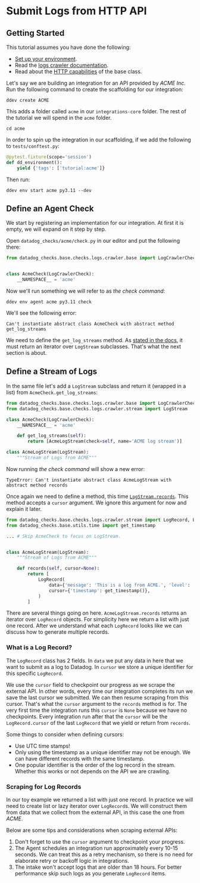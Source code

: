# Submit Logs from HTTP API

## Getting Started

This tutorial assumes you have done the following:

- [Set up your environment](../../index.md#getting-started).
- Read the [logs crawler documentation](../../base/logs-crawlers.md).
- Read about the [HTTP capabilities](../../base/http.md) of the base class.

Let's say we are building an integration for an API provided by *ACME Inc.*
Run the following command to create the scaffolding for our integration:

```
ddev create ACME
```

This adds a folder called `acme` in our `integrations-core` folder.
The rest of the tutorial we will spend in the `acme` folder.
```
cd acme
```

In order to spin up the integration in our scaffolding, if we add the following to `tests/conftest.py`:

```python
@pytest.fixture(scope='session')
def dd_environment():
    yield {'tags': ['tutorial:acme']}
```

Then run:
```
ddev env start acme py3.11 --dev
```

## Define an Agent Check

We start by registering an implementation for our integration.
At first it is empty, we will expand on it step by step.

Open `datadog_checks/acme/check.py` in our editor and put the following there:

```python
from datadog_checks.base.checks.logs.crawler.base import LogCrawlerCheck


class AcmeCheck(LogCrawlerCheck):
    __NAMESPACE__ = 'acme'
```

Now we'll run something we will refer to as *the check command*:
```
ddev env agent acme py3.11 check
```

We'll see the following error:
```
Can't instantiate abstract class AcmeCheck with abstract method get_log_streams
```

We need to define the `get_log_streams` method.
As [stated in the docs](../../base/logs-crawlers.md#datadog_checks.base.checks.logs.crawler.base.LogCrawlerCheck.get_log_streams), it must return an iterator over `LogStream` subclasses.
That's what the next section is about.

## Define a Stream of Logs

In the same file let's add a `LogStream` subclass and return it (wrapped in a list) from `AcmeCheck.get_log_streams`:

```python
from datadog_checks.base.checks.logs.crawler.base import LogCrawlerCheck
from datadog_checks.base.checks.logs.crawler.stream import LogStream

class AcmeCheck(LogCrawlerCheck):
    __NAMESPACE__ = 'acme'

    def get_log_streams(self):
        return [AcmeLogStream(check=self, name='ACME log stream')]

class AcmeLogStream(LogStream):
    """Stream of Logs from ACME"""
```

Now running *the check command* will show a new error:

```
TypeError: Can't instantiate abstract class AcmeLogStream with abstract method records
```

Once again we need to define a method, this time [`LogStream.records`](../../base/logs-crawlers.md#datadog_checks.base.checks.logs.crawler.stream.LogStream.records).
This method accepts a `cursor` argument.
We ignore this argument for now and explain it later.


```python
from datadog_checks.base.checks.logs.crawler.stream import LogRecord, LogStream
from datadog_checks.base.utils.time import get_timestamp

... # Skip AcmeCheck to focus on LogStream.


class AcmeLogStream(LogStream):
    """Stream of Logs from ACME"""

    def records(self, cursor=None):
        return [
            LogRecord(
                data={'message': 'This is a log from ACME.', 'level': 'info'},
                cursor={'timestamp': get_timestamp()},
            )
        ]
```

There are several things going on here.
`AcmeLogStream.records` returns an iterator over `LogRecord` objects.
For simplicity here we return a list with just one record.
After we understand what each `LogRecord` looks like we can discuss how to generate multiple records.

### What is a Log Record?

The `LogRecord` class has 2 fields.
In `data` we put any data in here that we want to submit as a log to Datadog.
In `cursor` we store a unique identifier for this specific `LogRecord`.

We use the `cursor` field to checkpoint our progress as we scrape the external API.
In other words, every time our integration completes its run we save the last cursor we submitted.
We can then resume scraping from this cursor.
That's what the `cursor` argument to the `records` method is for.
The very first time the integration runs this `cursor` is `None` because we have no checkpoints.
Every integration run after that the `cursor` will be the `LogRecord.cursor` of the last `LogRecord` that we yield or return from `records`.

Some things to consider when defining cursors:

- Use UTC time stamps!
- Only using the timestamp as a unique identifier may not be enough. We can have different records with the same timestamp.
- One popular identifier is the order of the log record in the stream. Whether this works or not depends on the API we are crawling.


### Scraping for Log Records

In our toy example we returned a list with just one record.
In practice we will need to create list or lazy iterator over `LogRecord`s.
We will construct them from data that we collect from the external API, in this case the one from *ACME*.

Below are some tips and considerations when scraping external APIs:

1. Don't forget to use the `cursor` argument to checkpoint your progress.
1. The Agent schedules an integration run approximately every 10-15 seconds. We can treat this as a retry mechanism, so there is no need for elaborate retry or backoff logic in integrations.
1. The intake won't accept logs that are older than 18 hours. For better performance skip such logs as you generate `LogRecord` items.
